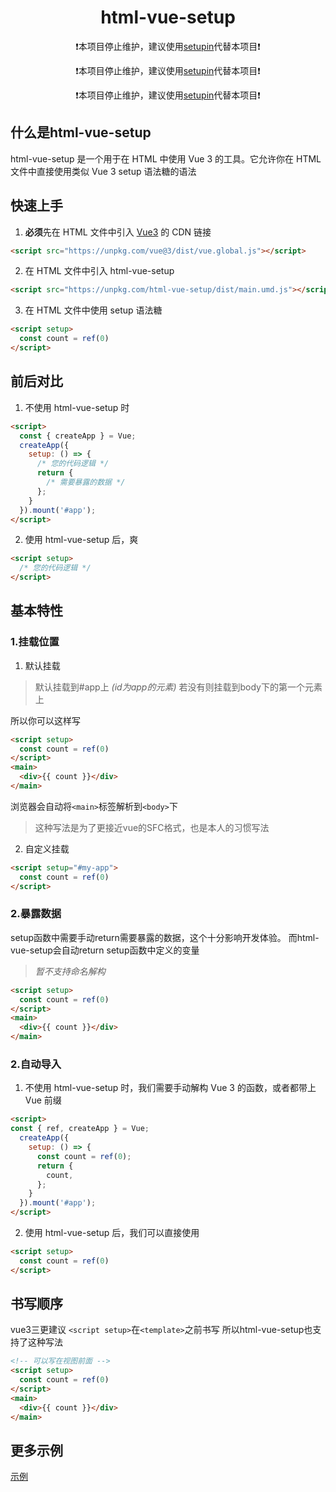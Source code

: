 <h1 align="center">html-vue-setup</h1>

<p align="center">❗本项目停止维护，建议使用<a href="https://github.com/tofu-xx/setupin">setupin</a>代替本项目❗</p>
<p align="center">❗本项目停止维护，建议使用<a href="https://github.com/tofu-xx/setupin">setupin</a>代替本项目❗</p>
<p align="center">❗本项目停止维护，建议使用<a href="https://github.com/tofu-xx/setupin">setupin</a>代替本项目❗</p>

## 什么是html-vue-setup

html-vue-setup 是一个用于在 HTML 中使用 Vue 3 的工具。它允许你在 HTML
文件中直接使用类似 Vue 3 setup 语法糖的语法

## 快速上手

1. **必须**先在 HTML 文件中引入 [Vue3](https://cn.vuejs.org/) 的 CDN 链接

```html
<script src="https://unpkg.com/vue@3/dist/vue.global.js"></script>
```

2. 在 HTML 文件中引入 html-vue-setup

```html
<script src="https://unpkg.com/html-vue-setup/dist/main.umd.js"></script>
```

3. 在 HTML 文件中使用 setup 语法糖

```html
<script setup>
  const count = ref(0)
</script>
```


## 前后对比

1. 不使用 html-vue-setup 时

```html
<script>
  const { createApp } = Vue;
  createApp({
    setup: () => {
      /* 您的代码逻辑 */
      return {
        /* 需要暴露的数据 */
      };
    }
  }).mount('#app');
</script>
```

2. 使用 html-vue-setup 后，爽

```html
<script setup>
  /* 您的代码逻辑 */
</script>
```







## 基本特性
### 1.挂载位置

1. 默认挂载

> 默认挂载到#app上 _(id为app的元素)_ 若没有则挂载到body下的第一个元素上

所以你可以这样写

```html
<script setup>
  const count = ref(0)
</script>
<main>
  <div>{{ count }}</div>
</main>
```

浏览器会自动将`<main>`标签解析到`<body>`下

> 这种写法是为了更接近vue的SFC格式，也是本人的习惯写法

2. 自定义挂载

```html
<script setup="#my-app">
  const count = ref(0)
</script>
```

### 2.暴露数据

setup函数中需要手动return需要暴露的数据，这个十分影响开发体验。
而html-vue-setup会自动return setup函数中定义的变量

> _暂不支持命名解构_

```html
<script setup>
  const count = ref(0)
</script>
<main>
  <div>{{ count }}</div>
</main>
```

### 2.自动导入

1. 不使用 html-vue-setup 时，我们需要手动解构 Vue 3 的函数，或者都带上 Vue 前缀

```html
<script>
const { ref, createApp } = Vue;
  createApp({
    setup: () => {
      const count = ref(0);
      return {
        count,
      };
    }
  }).mount('#app');
</script>
```

2. 使用 html-vue-setup 后，我们可以直接使用

```html
<script setup>
  const count = ref(0)
</script>
```

## 书写顺序

vue3三更建议 `<script setup>`在`<template>`之前书写
所以html-vue-setup也支持了这种写法

```html
<!-- 可以写在视图前面 -->
<script setup>
  const count = ref(0)
</script>
<main>
  <div>{{ count }}</div>
</main>
```

## 更多示例

[示例](https://github.com/Tofu-Xx/html-vue-setup/tree/main/test)
